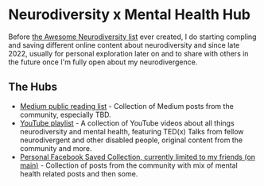 # Neurodiversity x Mental Health Hub

Before [the Awesome Neurodiversity list](https://linktr.ee/AwesomeND) ever created, I do starting compling and saving different online content about neurodiversity and since late 2022, usually for personal exploration later on and to share with others in the future once I'm fully open about my neurodivergence.

## The Hubs

* [Medium public reading list](https://medium.com/@ajhalili2006/list/neurodiversity-x-mental-health-0668a9b091e5) - Collection of Medium posts from the community, especially TBD.
* [YouTube playlist](https://www.youtube.com/playlist?list=PLGqidsjkmgSIXkeghibkLY6d2977P8aMH) - A collection of YouTube videos about all things neurodiversity and mental health, featuring TED(x) Talks from fellow neurodivergent and other disabled people, original content from the community and more.
* [Personal Facebook Saved Collection, currently limited to my friends (on main)](https://www.facebook.com/saved/?list_id=5339273839503232) - Collection of posts from the community with mix of mental health related posts and then some.
